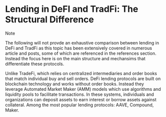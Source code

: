 
# Lending in DeFI and TradFi: The Structural Difference

> [!NOTE]  
> The following will not provde an exhaustive comparison between lending in DeFi and TradFi as this topic has been
> extensively covered in numerous article and posts, some of which are referenced in the references section. Instead 
> the focus here is on the main structure and mechansims that differentiate these protocols. 

Unlike TradeFi, which relies on centralized intermediaries and order books that match individual buy and sell orders. 
DeFi lending protocols are built on blockchain technology and works without order books. Instead they leverage Automated 
Market Maker (AMM) models which use algorithms and liquidity pools to facilitate transactions. In these systems, 
individuals and organizations can deposit assets to earn interest or borrow assets against collateral. Among the most
popular lending protocols: AAVE, Compound, Maker.